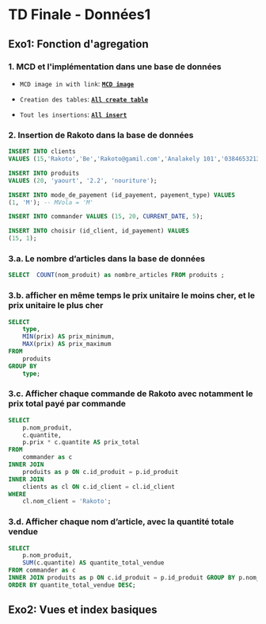 # TD Finale - Données1

## Exo1: Fonction d'agregation

### 1. MCD et l'implémentation dans une base de données

- ``MCD image in with link``: [**``MCD image``**](https://github.com/Ranto-creat/TD-Final-Donn-es1/blob/main/MCD.png)

- ``Creation des tables``: [**``All create table``**](https://github.com/Ranto-creat/TD-Final-Don-es1/blob/main/All_create_table.sql)

- ``Tout les insertions``: [**``All insert``**](https://github.com/Ranto-creat/TD-Final-Don-es1/blob/main/All_insert.sql)

### 2. Insertion de Rakoto dans la base de données

````sql
INSERT INTO clients
VALUES (15,'Rakoto','Be','Rakoto@gamil.com','Analakely 101','0384653213','Rakoto');
````

````sql
INSERT INTO produits
VALUES (20, 'yaourt', '2.2', 'nouriture');
````

````sql
INSERT INTO mode_de_payement (id_payement, payement_type) VALUES
(1, 'M'); -- MVola = 'M'
````

````sql
INSERT INTO commander VALUES (15, 20, CURRENT_DATE, 5);
````

````sql
INSERT INTO choisir (id_client, id_payement) VALUES
(15, 1);
````

### 3.a. Le nombre d’articles dans la base de données

````sql
SELECT  COUNT(nom_produit) as nombre_articles FROM produits ;
````

### 3.b. afficher en même temps le prix unitaire le moins cher, et le prix unitaire le plus cher

````sql
SELECT 
    type,
    MIN(prix) AS prix_minimum,
    MAX(prix) AS prix_maximum
FROM 
    produits
GROUP BY 
    type;
````

### 3.c. Afficher chaque commande de Rakoto avec notamment le prix total payé par commande

````sql
SELECT 
    p.nom_produit,
    c.quantite,
    p.prix * c.quantite AS prix_total
FROM 
    commander as c
INNER JOIN 
    produits as p ON c.id_produit = p.id_produit
INNER JOIN 
    clients as cl ON c.id_client = cl.id_client
WHERE 
    cl.nom_client = 'Rakoto';
````

### 3.d. Afficher chaque nom d’article, avec la quantité totale vendue

````sql
SELECT 
    p.nom_produit,
    SUM(c.quantite) AS quantite_total_vendue
FROM commander as c
INNER JOIN produits as p ON c.id_produit = p.id_produit GROUP BY p.nom_produit
ORDER BY quantite_total_vendue DESC;
````

## Exo2: Vues et index basiques
